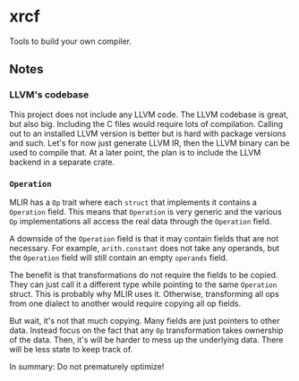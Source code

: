 # xrcf

Tools to build your own compiler.


## Notes

### LLVM's codebase

This project does not include any LLVM code.
The LLVM codebase is great, but also big.
Including the C files would require lots of compilation.
Calling out to an installed LLVM version is better but is hard with package versions and such.
Let's for now just generate LLVM IR, then the LLVM binary can be used to compile that.
At a later point, the plan is to include the LLVM backend in a separate crate.

### `Operation`

MLIR has a `Op` trait where each `struct` that implements it contains a `Operation` field.
This means that `Operation` is very generic and the various `Op` implementations
all access the real data through the `Operation` field.

A downside of the `Operation` field is that it may contain fields that are not necessary.
For example, `arith.constant` does not take any operands,
but the `Operation` field will still contain an empty `operands` field.

The benefit is that transformations do not require the fields to be copied.
They can just call it a different type while pointing to the same `Operation` struct.
This is probably why MLIR uses it.
Otherwise, transforming all ops from one dialect to another would require copying all op fields.

But wait, it's not that much copying.
Many fields are just pointers to other data.
Instead focus on the fact that any `Op` transformation takes ownership of the data.
Then, it's will be harder to mess up the underlying data.
There will be less state to keep track of.

In summary: Do not prematurely optimize!
